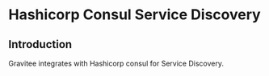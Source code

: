 # Hashicorp Consul Service Discovery

## Introduction

Gravitee integrates with Hashicorp consul for Service Discovery.&#x20;
